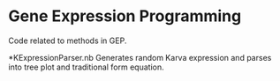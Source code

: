 # Gene Expression Programming

Code related to methods in GEP.

  *KExpressionParser.nb 
  Generates random Karva expression and parses into tree plot and traditional form equation.
